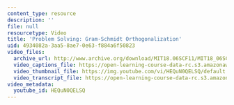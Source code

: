 ```yaml
---
content_type: resource
description: ''
file: null
resourcetype: Video
title: 'Problem Solving: Gram-Schmidt Orthogonalization'
uid: 4934082a-3aa5-8ae7-0e63-f884a6f50823
video_files:
  archive_url: http://www.archive.org/download/MIT18.06SCF11/MIT18_06SC_110609_A1_300k.mp4
  video_captions_file: https://open-learning-course-data-rc.s3.amazonaws.com/18-06sc-linear-algebra-fall-2011/d34aa6965bfa5047afe50f81ea583982_HEQuN0QELSQ.vtt
  video_thumbnail_file: https://img.youtube.com/vi/HEQuN0QELSQ/default.jpg
  video_transcript_file: https://open-learning-course-data-rc.s3.amazonaws.com/18-06sc-linear-algebra-fall-2011/ef103f02e9bade872b21acf302841dab_HEQuN0QELSQ.pdf
video_metadata:
  youtube_id: HEQuN0QELSQ
---
```

